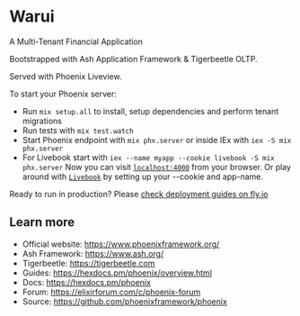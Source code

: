 # Warui

A Multi-Tenant Financial Application

Bootstrapped with Ash Application Framework & Tigerbeetle OLTP.

Served with Phoenix Liveview.

To start your Phoenix server:

- Run `mix setup.all` to install, setup dependencies and perform tenant migrations
- Run tests with `mix test.watch`
- Start Phoenix endpoint with `mix phx.server` or inside IEx with `iex -S mix phx.server`
- For Livebook start with `iex --name myapp --cookie livebook -S mix phx.server`
  Now you can visit [`localhost:4000`](http://localhost:4000) from your browser.
  Or play around with [`Livebook`](https://livebook.org) by setting up your --cookie and app-name.

Ready to run in production? Please [check deployment guides on fly.io](fly.io/phoenix)

## Learn more

- Official website: https://www.phoenixframework.org/
- Ash Framework: https://www.ash.org/
- Tigerbeetle: https://tigerbeetle.com
- Guides: https://hexdocs.pm/phoenix/overview.html
- Docs: https://hexdocs.pm/phoenix
- Forum: https://elixirforum.com/c/phoenix-forum
- Source: https://github.com/phoenixframework/phoenix
